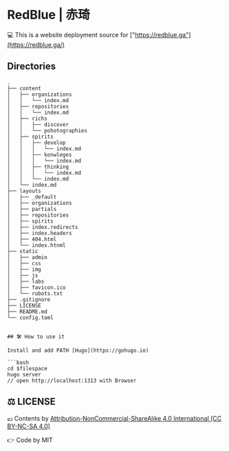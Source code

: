 # RedBlue | 赤琦

💻 This is a website deployment source for ["https://redblue.ga"](https://redblue.ga/)

## Directories

    .
    ├── content
    │   ├── organizations
    │   │   └── index.md
    │   ├── repositories
    │   │   └── index.md
    │   ├── richs
    │   │   ├── discover
    │   │   └── pohotographies
    │   ├── spirits
    │   │   ├── develop
    │   │   │   └── index.md
    │   │   ├── konwleges
    │   │   │   └── index.md
    │   │   ├── thinking
    │   │   │   └── index.md
    │   │   └── index.md
    │   └── index.md
    ├── layouts
    │   ├── _default
    │   ├── organizations
    │   ├── partials
    │   ├── repositories
    │   ├── spirits
    │   ├── index.redirects
    │   ├── index.headers
    │   ├── 404.html
    │   └── index.htnml
    ├── static
    │   ├── admin
    │   ├── css
    │   ├── img
    │   ├── js
    │   ├── labs
    │   ├── favicon.ico
    │   └── robots.txt
    ├── .gitignore
    ├── LICENSE
    ├── README.md
    └── config.toml
```

## 🛠 How to use it

Install and add PATH [Hugo](https://gohugo.io)

```bash
cd $filespace
hugo server
// open http://localhost:1313 with Browser
```

## ⚖️ LICENSE

💷 Contents by [Attribution-NonCommercial-ShareAlike 4.0 International (CC BY-NC-SA 4.0)](https://creativecommons.org/licenses/by-nc-sa/4.0/)

👉 Code by MIT